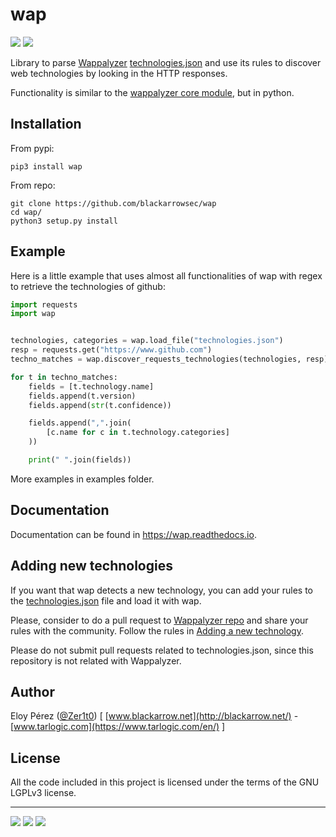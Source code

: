 # wap
[![](https://img.shields.io/badge/Category-Library-E5A505?style=flat-square)]() [![](https://img.shields.io/badge/Language-Python-E5A505?style=flat-square)]()

Library to parse [Wappalyzer](https://wappalyzer.com) 
[technologies.json](https://github.com/AliasIO/wappalyzer/blob/master/src/technologies.json)
and use its rules to discover web technologies by looking in the HTTP responses.

Functionality is similar to the [wappalyzer core module](https://github.com/AliasIO/wappalyzer/blob/master/src/wappalyzer.js), but in python.


## Installation

From pypi:
```shell
pip3 install wap
```

From repo:
```shell
git clone https://github.com/blackarrowsec/wap
cd wap/
python3 setup.py install
```


## Example

Here is a little example that uses almost all functionalities of wap with regex to retrieve the technologies of github:
```python
import requests
import wap


technologies, categories = wap.load_file("technologies.json")
resp = requests.get("https://www.github.com")
techno_matches = wap.discover_requests_technologies(technologies, resp)

for t in techno_matches:
    fields = [t.technology.name]
    fields.append(t.version)
    fields.append(str(t.confidence))

    fields.append(",".join(
        [c.name for c in t.technology.categories]
    ))

    print(" ".join(fields))

```

More examples in examples folder.

## Documentation
Documentation can be found in https://wap.readthedocs.io. 


## Adding new technologies

If you want that wap detects a new technology, you can add your rules to the 
[technologies.json](https://github.com/AliasIO/wappalyzer/blob/master/src/technologies.json) 
file and load it with wap. 

Please, consider to do a pull request to 
[Wappalyzer repo](https://github.com/AliasIO/wappalyzer)
and share your rules with the community. Follow the rules in 
[Adding a new technology](https://www.wappalyzer.com/docs/dev/contributing#adding-a-new-technology).

Please do not submit pull requests related to technologies.json, since this repository is 
not related with Wappalyzer.

## Author
Eloy Pérez ([@Zer1t0](https://github.com/Zer1t0)) [ [www.blackarrow.net](http://blackarrow.net/) - [www.tarlogic.com](https://www.tarlogic.com/en/) ]


## License
All the code included in this project is licensed under the terms of the GNU LGPLv3 license.

-----

[![](https://img.shields.io/badge/www-blackarrow.net-E5A505?style=flat-square)](https://www.blackarrow.net) [![](https://img.shields.io/badge/twitter-@BlackArrowSec-00aced?style=flat-square&logo=twitter&logoColor=white)](https://twitter.com/BlackArrowSec) [![](https://img.shields.io/badge/linkedin-@BlackArrowSec-0084b4?style=flat-square&logo=linkedin&logoColor=white)](https://www.linkedin.com/company/blackarrowsec/)


